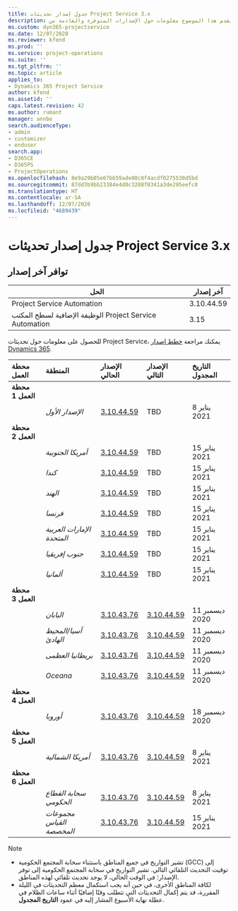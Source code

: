 ```yaml
---
title: جدول إصدار تحديثات Project Service 3.x
description: يقدم هذا الموضوع معلومات حول الإصدارات المتوفرة والقادمة من Dynamics 365 Project Service Automation.
ms.custom: dyn365-projectservice
ms.date: 12/07/2020
ms.reviewer: kfend
ms.prod: ''
ms.service: project-operations
ms.suite: ''
ms.tgt_pltfrm: ''
ms.topic: article
applies_to:
- Dynamics 365 Project Service
author: kfend
ms.assetid: ''
caps.latest.revision: 42
ms.author: rumant
manager: annbe
search.audienceType:
- admin
- customizer
- enduser
search.app:
- D365CE
- D365PS
- ProjectOperations
ms.openlocfilehash: 8e9a29b05e07bb59ade00c8f4acdf0275538d5bd
ms.sourcegitcommit: 87dd3b9bb23384e4d0c3208f0341a3de295eefc8
ms.translationtype: HT
ms.contentlocale: ar-SA
ms.lasthandoff: 12/07/2020
ms.locfileid: "4689439"
---
```

# <a name="update-release-schedule-for-project-service-3x"></a>جدول إصدار تحديثات Project Service 3.x

## <a name="latest-version-availability"></a>توافر آخر إصدار

| الحل  | آخر إصدار |
|-------|----|
| Project Service Automation    | 3.10.44.59 |
| الوظيفة الإضافية لسطح المكتب Project Service Automation                | 3.15          |

للحصول على معلومات حول تحديثات Project Service، يمكنك مراجعة [خطط إصدار Dynamics 365](https://docs.microsoft.com/dynamics365/release-plans/). 

| محطة العمل  | المنطقة | الإصدار الحالي | الإصدار التالي |  التاريخ المجدول
| :---   | :---   | :---   | :---   |:---   |         
|<strong>محطة العمل 1</strong> | |  |  | |
| | <i>الإصدار الأول</i> | [3.10.44.59](whats-new-ur-26.md) | TBD | 8 يناير 2021
|<strong>محطة العمل 2</strong> | |  |  | |
| | <i>أمريكا الجنوبية</i> | [3.10.44.59](whats-new-ur-26.md) | TBD | 15 يناير 2021
| | <i>كندا</i> | [3.10.44.59](whats-new-ur-26.md) | TBD | 15 يناير 2021
| | <i>الهند</i> | [3.10.44.59](whats-new-ur-26.md) | TBD | 15 يناير 2021
| | <i>فرنسا</i> | [3.10.44.59](whats-new-ur-26.md) | TBD | 15 يناير 2021
| | <i>الإمارات العربية المتحدة</i> | [3.10.44.59](whats-new-ur-26.md) | TBD | 15 يناير 2021
| | <i>جنوب إفريقيا</i> | [3.10.44.59](whats-new-ur-26.md) | TBD | 15 يناير 2021
| | <i>ألمانيا</i> | [3.10.44.59](whats-new-ur-26.md) | TBD | 15 يناير 2021
|<strong>محطة العمل 3</strong> | |  |  | |
| | <i>اليابان</i> | [3.10.43.76](whats-new-ur-25.md) | [3.10.44.59](whats-new-ur-26.md) | 11 ديسمبر 2020
| | <i>آسيا/المحيط الهادئ</i> | [3.10.43.76](whats-new-ur-25.md) | [3.10.44.59](whats-new-ur-26.md) | 11 ديسمبر 2020
| | <i>بريطانيا العظمى</i> | [3.10.43.76](whats-new-ur-25.md) | [3.10.44.59](whats-new-ur-26.md) | 11 ديسمبر 2020
| | <i>Oceana</i> | [3.10.43.76](whats-new-ur-25.md) | [3.10.44.59](whats-new-ur-26.md) | 11 ديسمبر 2020
|<strong>محطة العمل 4</strong> | |  |  | |
| | <i>أوروبا</i> | [3.10.43.76](whats-new-ur-25.md) | [3.10.44.59](whats-new-ur-26.md) | 18 ديسمبر 2020
|<strong>محطة العمل 5</strong> | |  |  | |
| | <i>أمريكا الشمالية</i> | [3.10.43.76](whats-new-ur-25.md) | [3.10.44.59](whats-new-ur-26.md) | 8 يناير 2021
|<strong>محطة العمل 6</strong> | |  |  | |
| | <i>سحابة القطاع الحكومي</i> | [3.10.43.76](whats-new-ur-25.md) | [3.10.44.59](whats-new-ur-26.md) | 8 يناير 2021
| | <i>مجموعات القياس المخصصة</i> | [3.10.43.76](whats-new-ur-25.md) | [3.10.44.59](whats-new-ur-26.md) | 15 يناير 2021

>[!Note]
> - تشير التواريخ في جميع المناطق باستثناء سحابة المجتمع الحكومية (GCC) إلى توقيت التحديث التلقائي التالي. تشير التواريخ في سحابة المجتمع الحكومية إلى توفر الإصدار؛ في الوقت الحالي، لا يوجد تحديث تلقائي لهذه المناطق.
> - لكافة المناطق الأخرى، في حين أنه يجب استكمال معظم التحديثات في الليلة المقررة، قد يتم إكمال التحديثات التي تتطلب وقتًا إضافيًا أثناء ساعات الظلام في عطلة نهاية الأسبوع المشار إليه في عمود **التاريخ المجدول**.
